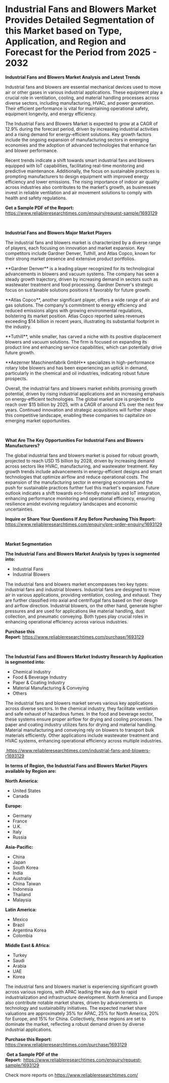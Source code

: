 <p><h1>Industrial Fans and Blowers Market Provides Detailed Segmentation of this Market based on Type, Application, and Region and Forecast for the Period from 2025 - 2032</h1></p><p><strong>Industrial Fans and Blowers Market Analysis and Latest Trends</strong></p>
<p><p>Industrial fans and blowers are essential mechanical devices used to move air or other gases in various industrial applications. These equipment play a crucial role in ventilation, cooling, and material handling processes across diverse sectors, including manufacturing, HVAC, and power generation. Their efficient performance is vital for maintaining operational safety, equipment longevity, and energy efficiency.</p><p>The Industrial Fans and Blowers Market is expected to grow at a CAGR of 12.9% during the forecast period, driven by increasing industrial activities and a rising demand for energy-efficient solutions. Key growth factors include the ongoing expansion of manufacturing sectors in emerging economies and the adoption of advanced technologies that enhance fan and blower performance. </p><p>Recent trends indicate a shift towards smart industrial fans and blowers equipped with IoT capabilities, facilitating real-time monitoring and predictive maintenance. Additionally, the focus on sustainable practices is prompting manufacturers to design equipment with improved energy efficiency and lower emissions. The rising importance of indoor air quality across industries also contributes to the market's growth, as businesses invest in reliable ventilation and air movement solutions to comply with health and safety regulations.</p></p>
<p><strong>Get a Sample PDF of the Report:&nbsp;</strong> <a href="https://www.reliableresearchtimes.com/enquiry/request-sample/1693129?utm_campaign=2199&utm_medium=2&utm_source=Github&utm_content=ia&utm_term=20022025&utm_id=industrial-fans-and-blowers">https://www.reliableresearchtimes.com/enquiry/request-sample/1693129</a></p>
<p>&nbsp;</p>
<p><strong>Industrial Fans and Blowers Major Market Players</strong></p>
<p><p>The industrial fans and blowers market is characterized by a diverse range of players, each focusing on innovation and market expansion. Key competitors include Gardner Denver, Tuthill, and Atlas Copco, known for their strong market presence and extensive product portfolios.</p><p>**Gardner Denver** is a leading player recognized for its technological advancements in blowers and vacuum systems. The company has seen a steady growth trajectory, driven by increasing demand in sectors such as wastewater treatment and food processing. Gardner Denver's strategic focus on sustainable solutions positions it favorably for future growth.</p><p>**Atlas Copco**, another significant player, offers a wide range of air and gas solutions. The company's commitment to energy efficiency and reduced emissions aligns with growing environmental regulations, bolstering its market position. Atlas Copco reported sales revenues exceeding $14 billion in recent years, illustrating its substantial footprint in the industry.</p><p>**Tuthill**, while smaller, has carved a niche with its positive displacement blowers and vacuum solutions. The firm is focused on expanding its product line and enhancing service capabilities, which can potentially drive future growth. </p><p>**Aezerner Maschinenfabrik GmbH** specializes in high-performance rotary lobe blowers and has been experiencing an uptick in demand, particularly in the chemical and oil industries, indicating robust future prospects.</p><p>Overall, the industrial fans and blowers market exhibits promising growth potential, driven by rising industrial applications and an increasing emphasis on energy-efficient technologies. The global market size is projected to reach over $15 billion by 2025, with a CAGR of around 4% over the next few years. Continued innovation and strategic acquisitions will further shape this competitive landscape, enabling these companies to capitalize on emerging market opportunities.</p></p>
<p>&nbsp;</p>
<p><strong>What Are The Key Opportunities For Industrial Fans and Blowers Manufacturers?</strong></p>
<p><p>The global industrial fans and blowers market is poised for robust growth, projected to reach USD 15 billion by 2028, driven by increasing demand across sectors like HVAC, manufacturing, and wastewater treatment. Key growth trends include advancements in energy-efficient designs and smart technologies that optimize airflow and reduce operational costs. The expansion of the manufacturing sector in emerging economies and the push for sustainable practices further fuel this market's expansion. Future outlook indicates a shift towards eco-friendly materials and IoT integration, enhancing performance monitoring and operational efficiency, ensuring resilience amidst evolving regulatory landscapes and economic uncertainties.</p></p>
<p><strong>Inquire or Share Your Questions If Any Before Purchasing This Report:</strong> <a href="https://www.reliableresearchtimes.com/enquiry/pre-order-enquiry/1693129?utm_campaign=2199&utm_medium=2&utm_source=Github&utm_content=ia&utm_term=20022025&utm_id=industrial-fans-and-blowers">https://www.reliableresearchtimes.com/enquiry/pre-order-enquiry/1693129</a></p>
<p>&nbsp;</p>
<p><strong>Market Segmentation</strong></p>
<p><strong>The Industrial Fans and Blowers Market Analysis by types is segmented into:</strong></p>
<p><ul><li>Industrial Fans</li><li>Industrial Blowers</li></ul></p>
<p><p>The industrial fans and blowers market encompasses two key types: industrial fans and industrial blowers. Industrial fans are designed to move air in various applications, providing ventilation, cooling, and exhaust. They are further classified into axial and centrifugal fans based on their design and airflow direction. Industrial blowers, on the other hand, generate higher pressures and are used for applications like material handling, dust collection, and pneumatic conveying. Both types play crucial roles in enhancing operational efficiency across various industries.</p></p>
<p><strong>Purchase this Report:&nbsp;</strong><a href="https://www.reliableresearchtimes.com/purchase/1693129?utm_campaign=2199&utm_medium=2&utm_source=Github&utm_content=ia&utm_term=20022025&utm_id=industrial-fans-and-blowers">https://www.reliableresearchtimes.com/purchase/1693129</a></p>
<p>&nbsp;</p>
<p><strong>The Industrial Fans and Blowers Market Industry Research by Application is segmented into:</strong></p>
<p><ul><li>Chemical Industry</li><li>Food & Beverage Industry</li><li>Paper & Coating Industry</li><li>Material Manufacturing & Conveying</li><li>Others</li></ul></p>
<p><p>The industrial fans and blowers market serves various key applications across diverse sectors. In the chemical industry, they facilitate ventilation and safe exhaust of hazardous fumes. In the food and beverage sector, these systems ensure proper airflow for drying and cooling processes. The paper and coating industry utilizes fans for drying and material handling. Material manufacturing and conveying rely on blowers to transport bulk materials efficiently. Other applications include wastewater treatment and HVAC systems, enhancing operational efficiency across multiple industries.</p></p>
<p><a href="https://www.reliableresearchtimes.com/industrial-fans-and-blowers-r1693129?utm_campaign=2199&utm_medium=2&utm_source=Github&utm_content=ia&utm_term=20022025&utm_id=industrial-fans-and-blowers">&nbsp;https://www.reliableresearchtimes.com/industrial-fans-and-blowers-r1693129</a></p>
<p><strong>In terms of Region, the Industrial Fans and Blowers Market Players available by Region are:</strong></p>
<p>
    <p> <strong> North America: </strong>
        <ul>
            <li>United States</li>
            <li>Canada</li>
        </ul>
        </p> 
    <p> <strong> Europe: </strong>
        <ul>
            <li>Germany</li>
            <li>France</li>
            <li>U.K.</li>
            <li>Italy</li>
            <li>Russia</li>
        </ul>
        </p> 
    <p> <strong> Asia-Pacific: </strong>
        <ul>
            <li>China</li>
            <li>Japan</li>
            <li>South Korea</li>
            <li>India</li>
            <li>Australia</li>
            <li>China Taiwan</li>
            <li>Indonesia</li>
            <li>Thailand</li>
            <li>Malaysia</li>
        </ul>
        </p> 
    <p> <strong> Latin America: </strong>
        <ul>
            <li>Mexico</li>
            <li>Brazil</li>
            <li>Argentina Korea</li>
            <li>Colombia</li>
        </ul>
        </p> 
    <p> <strong> Middle East & Africa: </strong>
        <ul>
            <li>Turkey</li>
            <li>Saudi</li>
            <li>Arabia</li>
            <li>UAE</li>
            <li>Korea</li>
        </ul>
    </p>
    </p>
<p><p>The industrial fans and blowers market is experiencing significant growth across various regions, with APAC leading the way due to rapid industrialization and infrastructure development. North America and Europe also contribute notable market shares, driven by advancements in technology and sustainability initiatives. The expected market share valuations are approximately 35% for APAC, 25% for North America, 20% for Europe, and 15% for China. Collectively, these regions are set to dominate the market, reflecting a robust demand driven by diverse industrial applications.</p></p>
<p><strong>Purchase this Report: </strong><a href="https://www.reliableresearchtimes.com/purchase/1693129?utm_campaign=2199&utm_medium=2&utm_source=Github&utm_content=ia&utm_term=20022025&utm_id=industrial-fans-and-blowers">https://www.reliableresearchtimes.com/purchase/1693129</a></p>
<p>&nbsp;<strong>Get a Sample PDF of the Report:&nbsp;&nbsp;</strong><a href="https://www.reliableresearchtimes.com/enquiry/request-sample/1693129?utm_campaign=2199&utm_medium=2&utm_source=Github&utm_content=ia&utm_term=20022025&utm_id=industrial-fans-and-blowers">https://www.reliableresearchtimes.com/enquiry/request-sample/1693129</a></p>
<p><strong></strong></p>
<p>Check more reports on <a href="https://www.reliableresearchtimes.com/?utm_campaign=2199&utm_medium=2&utm_source=Github&utm_content=ia&utm_term=20022025&utm_id=industrial-fans-and-blowers">https://www.reliableresearchtimes.com/</a></p>